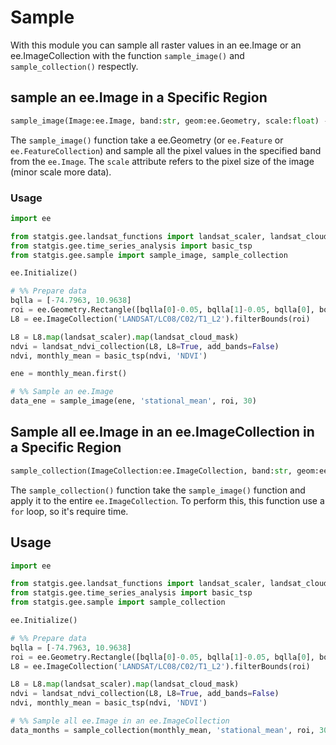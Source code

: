 # Sample 

With this module you can sample all raster values in an ee.Image or an ee.ImageCollection with the function `sample_image()` and `sample_collection()` respectly.

## sample an ee.Image in a Specific Region

```python
sample_image(Image:ee.Image, band:str, geom:ee.Geometry, scale:float) -> np.array
```

The `sample_image()` function take a ee.Geometry (or `ee.Feature` or `ee.FeatureCollection`) and sample all the pixel values in the specified band from the `ee.Image`. The `scale` attribute refers to the pixel size of the image (minor scale more data).

### Usage

```Python
import ee

from statgis.gee.landsat_functions import landsat_scaler, landsat_cloud_mask, landsat_ndvi_collection
from statgis.gee.time_series_analysis import basic_tsp
from statgis.gee.sample import sample_image, sample_collection

ee.Initialize()

# %% Prepare data
bqlla = [-74.7963, 10.9638]
roi = ee.Geometry.Rectangle([bqlla[0]-0.05, bqlla[1]-0.05, bqlla[0], bqlla[1]])
L8 = ee.ImageCollection('LANDSAT/LC08/C02/T1_L2').filterBounds(roi)

L8 = L8.map(landsat_scaler).map(landsat_cloud_mask)
ndvi = landsat_ndvi_collection(L8, L8=True, add_bands=False)
ndvi, monthly_mean = basic_tsp(ndvi, 'NDVI')

ene = monthly_mean.first()

# %% Sample an ee.Image
data_ene = sample_image(ene, 'stational_mean', roi, 30)
```

## Sample all ee.Image in an ee.ImageCollection in a Specific Region

```python
sample_collection(ImageCollection:ee.ImageCollection, band:str, geom:ee.Geometry, scale:float) -> list
```

The `sample_collection()` function take the `sample_image()` function and apply it to the entire `ee.ImageCollection`. To perform this, this function use a `for` loop, so it's require time.

## Usage

```Python
import ee

from statgis.gee.landsat_functions import landsat_scaler, landsat_cloud_mask, landsat_ndvi_collection
from statgis.gee.time_series_analysis import basic_tsp
from statgis.gee.sample import sample_collection

ee.Initialize()

# %% Prepare data
bqlla = [-74.7963, 10.9638]
roi = ee.Geometry.Rectangle([bqlla[0]-0.05, bqlla[1]-0.05, bqlla[0], bqlla[1]])
L8 = ee.ImageCollection('LANDSAT/LC08/C02/T1_L2').filterBounds(roi)

L8 = L8.map(landsat_scaler).map(landsat_cloud_mask)
ndvi = landsat_ndvi_collection(L8, L8=True, add_bands=False)
ndvi, monthly_mean = basic_tsp(ndvi, 'NDVI')

# %% Sample all ee.Image in an ee.ImageCollection
data_months = sample_collection(monthly_mean, 'stational_mean', roi, 30)
```
